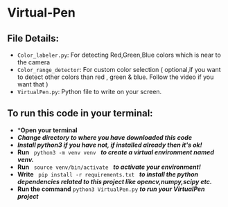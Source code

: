 # Virtual-Pen
## File Details:
* `Color_labeler.py`: For detecting Red,Green,Blue colors which is near to the camera
* `Color_range_detector`: For custom color selection ( optional,if you want to detect other colors than red , green & blue. Follow the video if you want that )
* `VirtualPen.py`: Python file to write on your screen.

## To run this code in your terminal:
* ***Open your terminal**
* ***Change directory to where you have downloaded this code***
* ***Install python3 if you have not, if installed already then it's ok!***
* **Run**  `  python3 -m venv venv  ` ***to create a virtual environment named venv.***
* **Run**   `  source venv/bin/activate  ` 
***to activate your environment!***
* **Write**   `  pip install -r requirements.txt  ` 
***to install the python dependencies related to this project like opencv,numpy,scipy etc.***
* **Run the command** `python3 VirtualPen.py` ***to run your VirtualPen project***
